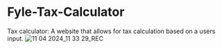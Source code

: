 # Fyle-Tax-Calculator
Tax calculator: A website that allows for tax calculation based on a users input. 
![11 04 2024_11 33 29_REC](https://github.com/kartik20144/Fyle-Tax-Calculator/assets/122911965/6bad556a-3d47-490f-8bf3-50810dbc2e54)
